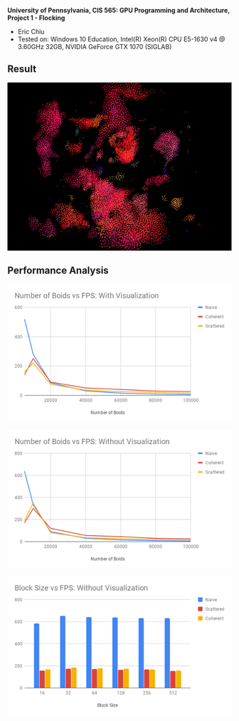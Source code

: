 **University of Pennsylvania, CIS 565: GPU Programming and Architecture,
Project 1 - Flocking**

* Eric Chiu
* Tested on: Windows 10 Education, Intel(R) Xeon(R) CPU E5-1630 v4 @ 3.60GHz 32GB, NVIDIA GeForce GTX 1070 (SIGLAB)

## Result

![](./images/Boids.gif)

## Performance Analysis

![](./images/Boids-FPS-With-Visualization.png)

![](./images/Boids-FPS-Without-Visualization.png)

![](./images/Block-FPS-Without-Visualization.png)